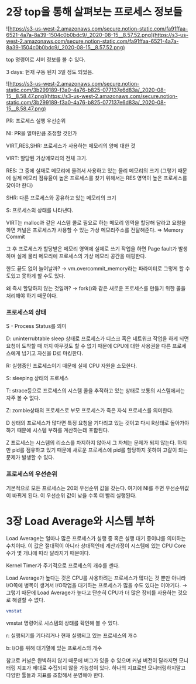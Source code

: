 # 2장 top을 통해 살펴보는 프로세스 정보들

![https://s3-us-west-2.amazonaws.com/secure.notion-static.com/fa91ffaa-6521-4a7a-8a39-1504c0b0bdc9/_2020-08-15__8.57.52.png](https://s3-us-west-2.amazonaws.com/secure.notion-static.com/fa91ffaa-6521-4a7a-8a39-1504c0b0bdc9/_2020-08-15__8.57.52.png)

top 명령어로 서버 정보를 볼 수 있다.

3 days: 현재 구동 된지 3일 정도 되었음.

![https://s3-us-west-2.amazonaws.com/secure.notion-static.com/3b299189-f3a0-4a76-b825-077137e6d83a/_2020-08-15__8.58.47.png](https://s3-us-west-2.amazonaws.com/secure.notion-static.com/3b299189-f3a0-4a76-b825-077137e6d83a/_2020-08-15__8.58.47.png)

PR: 프로세스 실행 우선순위

NI: PR을 얼마만큼 조정할 것인가

VIRT,RES,SHR: 프로세스가 사용하는 메모리의 양에 대한 것

VIRT: 할당된 가상메모리의 전체 크기. 

RES: 그 중에 실재로 메모리에 올려서 사용하고 있는 물리 메모리의 크기 (그렇기 때문에 실제 메모리 점유율이 높은 프로세스를 찾기 위해서는 RES 영역이 높은 프로세스를 찾아야 한다)

SHR: 다른 프로세스와 공유하고 있는 메모리의 크기

S: 프로세스의 상태를 나타낸다.

VIRT는 malloc과 같은 시스템 콜로 필요로 하는 메모리 영역을 할당해 달라고 요청을 하면 커널은 프로세스가 사용할 수 있는 가상 메모리주소를 전달해준다. ⇒ Memory Commit

그 후 프로세스가 할당받은 메모리 영역에 실제로 쓰기 작업을 하면 Page fault가 발생하며 실제 물리 메모리에 프로세스의 가상 메모리 공간을 매핑한다. 

한도 끝도 없이 늘어날까? → vm.overcommit_memory라는 파라미터로 그렇게 할 수 도있고 못하게 할 수도 있다. 

왜 즉시 할당하지 않는 것일까? → fork()와 같은 새로운 프로세스를 만들기 위한 콜을 처리해야 하기 때문이다.

### 프로세스의 상태

S - Process Status를 의미

D: uninterrubtable sleep 상태로 프로세스가 디스크 혹은 네트워크 작업을 하게 되면 요청이 도착할 때 까지 아무것도 할 수 없기 때문에 CPU에 대한 사용권을 다른 프로세스에게 넘기고 자신을 D로 마킹한다. 

R: 실행중인 프로세스이기 때문에 실제 CPU 자원을 소모한다.

S: sleeping 상태의 프로세스

T: strace등으로 프로세스의 시스템 콜을 추적하고 있는 상태로 보통의 시스템에서는 자주 볼 수 없다.

Z: zombie상태의 프로세스로 부모 프로세스가 죽은 자식 프로세스를 의미한다.

D 상태의 프로세스가 많다면 특정 요청을 기다리고 있는 것이고 다시 R상태로 돌아가야 하기 때문에 시스템 부하를 계산하는데 포함된다.

Z 프로세스는 시스템의 리소스를 차지하지 않아서 그 자체는 문제가 되지 않는다. 하지만 pid를 점유하고 있기 때문에 새로운 프로세스에 pid를 할당하지 못하여 고갈이 되는 문제가 발생할 수 있다.

### 프로세스의 우선순위

기본적으로 모든 프로세스는 20의 우선순위 값을 갖는다. 여기에 NI를 주면 우선순위값이 바뀌게 된다. 이 우선순위 값이 낮을 수록 더 빨리 실행된다.

# 3장 Load Average와 시스템 부하

Load Average는 얼마나 많은 프로세스가 실행 중 혹은 실행 대기 중이냐를 의미하는 수치이다. 이 값은 절대적이 아니라 상대적인데 계산과정이 시스템에 있는 CPU Core 수가 몇 개냐에 따라 달라지기 때문이다.

Kernel Timer가 주기적으로 프로세스의 개수를 센다.

Load Average가 높다는 것은 CPU를 사용하려는 프로세스가 많다는 것 뿐만 아니라 I/O쪽에 병목이 생겨서 I/O작업을 대기하는 프로세스가 많을 수도 있다는 이야기다. → 그렇기 때문에 Load Average가 높다고 단순히 CPU가 더 많은 장비를 사용하는 것으로 해결할 수 없다.

```bash
vmstat
```

vmstat 명령어로 시스템의 상태를 확인해 볼 수 있다.

r: 실행되기를 기다리거나 현재 실행되고 있는 프로세스의 개수

b: I/O를 위해 대기열에 있는 프로세스의 개수

참고로 커널은 완벽하지 않기 때문에 버그가 있을 수 있으며 커널 버전이 달라지면 모니터링 지표가 제대로 수집되지 않을 가능성이 있다. 하나의 지표로만 모니터링하지말고 다양한 툴들과 지표를 조합해서 운영해야 한다.

